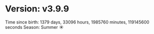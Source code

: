 # Version: v3.9.9
Time since birth: 1379 days, 33096 hours, 1985760 minutes, 119145600 seconds
Season: Summer ☀️
